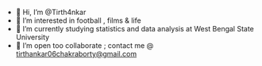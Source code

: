 - 👋 Hi, I’m @Tirth4nkar
- 👀 I’m interested in football , films & life
- 🌱 I’m currently studying statistics and data analysis at West Bengal State University 
- 💞️ I’m open too collaborate ; contact me @ tirthankar06chakraborty@gmail.com
<!---
Tirth4nkar/Tirth4nkar is a ✨ special ✨ repository because its `README.md` (this file) appears on your GitHub profile.
You can click the Preview link to take a look at your changes.
--->
